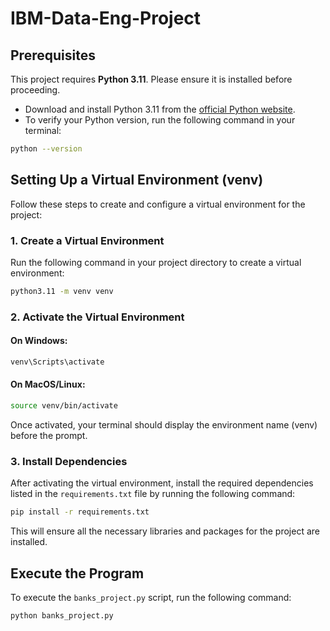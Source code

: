 # IBM-Data-Eng-Project

## Prerequisites

This project requires **Python 3.11**. Please ensure it is installed before proceeding.

- Download and install Python 3.11 from the [official Python website](https://www.python.org/downloads/).
- To verify your Python version, run the following command in your terminal:

```bash
python --version
```

## Setting Up a Virtual Environment (venv)

Follow these steps to create and configure a virtual environment for the project:

### 1. Create a Virtual Environment
Run the following command in your project directory to create a virtual environment:
```bash
python3.11 -m venv venv
```

### 2. Activate the Virtual Environment

#### On Windows:
```bash
venv\Scripts\activate
```

#### On MacOS/Linux:
```bash
source venv/bin/activate
```

Once activated, your terminal should display the environment name (venv) before the prompt.

### 3. Install Dependencies

After activating the virtual environment, install the required dependencies listed in the `requirements.txt` file by running the following command:

```bash
pip install -r requirements.txt
```

This will ensure all the necessary libraries and packages for the project are installed.

## Execute the Program

To execute the `banks_project.py` script, run the following command:

```bash
python banks_project.py
```

